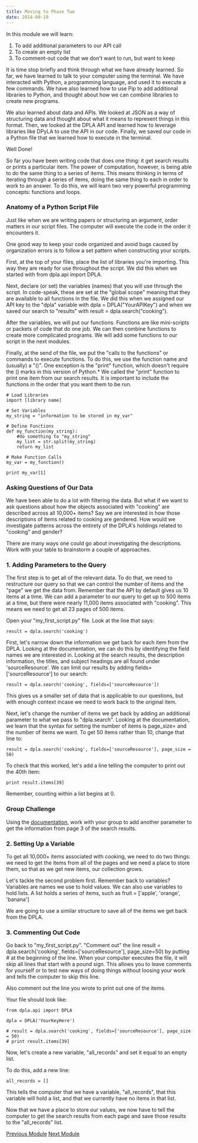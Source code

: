 ```yaml
---
title: Moving to Phase Two
date: 2014-09-19
---
```


In this module we will learn: 

1. To add additional parameters to our API call
2. To create an empty list
3. To comment-out code that we don't want to run, but want to keep

It is time stop briefly and think through what we have already learned. So far, we have learned to talk to your computer using the terminal. We have interacted with Python, a programming language, and used it to execute a few commands. We have also learned how to use Pip to add additional libraries to Python, and thought about how we can combine libraries to create new programs. 

We also learned about data and APIs. We looked at JSON as a way of structuring data and thought about what it means to represent things in this format. Then, we looked at the DPLA API and learned how to leverage libraries like DPyLA to use the API in our code. Finally, we saved our code in a Python file that we learned how to execute in the terminal.

Well Done!

So far you have been writing code that does one thing: it get search results or prints a particular item. The power of computation, however, is being able to do the same thing to a series of items. This means thinking in terms of iterating through a series of items, doing the same thing to each in order to work to an answer. To do this, we will learn two very powerful programming concepts: functions and loops.

### Anatomy of a Python Script File

Just like when we are writing papers or structuring an argument, order matters in our script files. The computer will execute the code in the order it encounters it.

One good way to keep your code organized and avoid bugs caused by organization errors is to follow a set pattern when constructing your scripts. 

First, at the top of your files, place the list of libraries you're importing. This way they are ready for use throughout the script. We did this when we started with <span class="command">from dpla.api import DPLA</span>.

Next, declare (or set) the variables (names) that you will use through the script. In code-speak, these are set at the "global scope" meaning that they are available to all functions in the file. We did this when we assigned our API key to the "dpla" variable with <span class="command">dpla = DPLA("YourAPIKey")</span> and when we saved our search to "results" with <span class="command">result = dpla.search("cooking")</span>.

After the variables, we will put our functions. Functions are like mini-scripts or packets of code that do one job. We can then combine functions to create more complicated programs. We will add some functions to our script in the next modules.

Finally, at the send of the file, we put the "calls to the functions" or commands to execute functions. To do this, we use the function name and (usually) a "()". One exception is the "print" function, which doesn't require the () marks in this version of Python.* We called the "print" function to print one item from our search results. It is important to include the functions in the order that you want them to be run.

	# Load Libraries
	import [library name]

	# Set Variables
	my_string = "information to be stored in my_var"

	# Define Functions
	def my_function(my_string):
		#do something to "my_string"
		my_list = str.split(my_string)
		return my_list

	# Make Function Calls
	my_var = my_function()

	print my_var[1]

### Asking Questions of Our Data

We have been able to do a lot with filtering the data. But what if we want to ask questions about how the objects associated with "cooking" are described across all 10,000+ items? Say we are interested in how those descriptions of items related to cooking are gendered. How would we investigate patterns across the entirety of the DPLA's holdings related to "cooking" and gender?

There are many ways one could go about investigating the descriptions. Work with your table to brainstorm a couple of approaches.
 

### 1. Adding Parameters to the Query

The first step is to get all of the relevant data. To do that, we need to restructure our query so that we can control the number of items and the "page" we get the data from. Remember that the API by default gives us 10 items at a time. We can add a parameter to our query to get up to 500 items at a time, but there were nearly 11,000 items associated with "cooking". This means we need to get all 23 pages of 500 items.

Open your "my_first_script.py" file. Look at the line that says: 

	result = dpla.search('cooking')

First, let's narrow down the information we get back for each item from the DPLA. Looking at the documentation, we can do this by identifying the field names we are interested in. Looking at the search results, the description information, the titles, and subject headings are all found under 'sourceResource'. We can limit our results by adding <span class="command">fields=['sourceResource']</span> to our search:

	result = dpla.search('cooking', fields=['sourceResource'])

This gives us a smaller set of data that is applicable to our questions, but with enough context incase we need to work back to the original item.

Next, let's change the number of items we get back by adding an additional parameter to what we pass to "dpla.search". Looking at the documentation, we learn that the syntax for setting the number of items is <span class="command">page_size=</span> and the number of items we want. To get 50 items rather than 10, change that line to:

	result = dpla.search('cooking', fields=['sourceResource'], page_size = 50)

To check that this worked, let's add a line telling the computer to print out the 40th item:

	print result.items[39]

Remember, counting within a list begins at 0.

### Group Challenge

Using the [documentation](https://github.com/bibliotechy/DPyLA), work with your group to add another parameter to get the information from page 3 of the search results.


### 2. Setting Up a Variable

To get all 10,000+ items associated with cooking, we need to do two things: we need to get the items from all of the pages and we need a place to store them, so that as we get new items, our collection grows.

Let's tackle the second problem first. Remember back to variables? Variables are names we use to hold values. We can also use variables to hold lists. A list holds a series of items, such as <span class='command'>fruit = ['apple', 'orange', 'banana']</span>

We are going to use a similar structure to save all of the items we get back from the DPLA.

### 3. Commenting Out Code

Go back to "my_first_script.py". "Comment out" the line <span class="command">result = dpla.search('cooking', fields=['sourceResource'], page_size=50)</span> by putting # at the beginning of the line. When your computer executes the file, it will skip all lines that start with a pound sign. This allows you to leave comments for yourself or to test new ways of doing things without loosing your work and tells the computer to skip this line. 

Also comment out the line you wrote to print out one of the items.

Your file should look like: 

	from dpla.api import DPLA

	dpla = DPLA('YourKeyHere')
	
	# result = dpla.search('cooking', fields=['sourceResource'], page_size = 50)
	# print result.items[39]

Now, let's create a new variable, "all_records" and set it equal to an empty list.

To do this, add a new line:

	all_records = []

This tells the computer that we have a variable, "all_records", that this variable will hold a list, and that we currently have no items in that list.

Now that we have a place to store our values, we now have to tell the computer to get the search results from each page and save those results to the "all_records" list.

<span class="left">[Previous Module](module05.html)</span>
<span class="right">[Next Module](module07.html)</span>